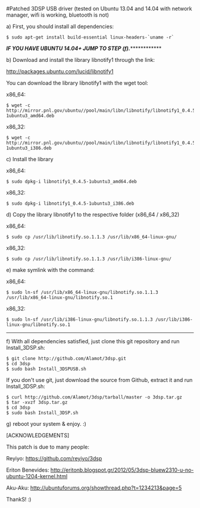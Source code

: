 #Patched 3DSP USB driver (tested on Ubuntu 13.04 and 14.04 with network manager, wifi is working, bluetooth is not)

a) First, you should install all dependencies:

    $ sudo apt-get install build-essential linux-headers-`uname -r`


***********IF YOU HAVE UBUNTU 14.04+ JUMP TO STEP (f).***********************


b) Download and install the library libnotify1 through the link:

http://packages.ubuntu.com/lucid/libnotify1

You can download the library libnotify1 with the wget tool: 

x86_64: 

    $ wget -c http://mirror.pnl.gov/ubuntu//pool/main/libn/libnotify/libnotify1_0.4.5-1ubuntu3_amd64.deb

x86_32:

    $ wget -c http://mirror.pnl.gov/ubuntu//pool/main/libn/libnotify/libnotify1_0.4.5-1ubuntu3_i386.deb 

c) Install the library

x86_64:  

    $ sudo dpkg-i libnotify1_0.4.5-1ubuntu3_amd64.deb 

x86_32: 

    $ sudo dpkg-i libnotify1_0.4.5-1ubuntu3_i386.deb 

d) Copy the library libnotify1 to the respective folder (x86_64 / x86_32)

x86_64: 

    $ sudo cp /usr/lib/libnotify.so.1.1.3 /usr/lib/x86_64-linux-gnu/  

x86_32: 

    $ sudo cp /usr/lib/libnotify.so.1.1.3 /usr/lib/i386-linux-gnu/
  
e) make symlink with the command:

x86_64: 

    $ sudo ln-sf /usr/lib/x86_64-linux-gnu/libnotify.so.1.1.3 /usr/lib/x86_64-linux-gnu/libnotify.so.1 

x86_32:

    $ sudo ln-sf /usr/lib/i386-linux-gnu/libnotify.so.1.1.3 /usr/lib/i386-linux-gnu/libnotify.so.1 

********************************************************************************************

f) With all dependencies satisfied, just clone this git repository and run Install\_3DSP.sh:

    $ git clone http://github.com/Alamot/3dsp.git
    $ cd 3dsp
    $ sudo bash Install_3DSPUSB.sh

If you don't use git, just download the source from Github, extract it and run Install\_3DSP.sh:

    $ curl http://github.com/Alamot/3dsp/tarball/master -o 3dsp.tar.gz
    $ tar -xvzf 3dsp.tar.gz
    $ cd 3dsp
    $ sudo bash Install_3DSP.sh 

g) reboot your system & enjoy. :)


[ACKNOWLEDGEMENTS]

This patch is due to many people:

Reyiyo: https://github.com/reyiyo/3dsp
    
Eriton Benevides: http://eritonb.blogspot.gr/2012/05/3dsp-bluew2310-u-no-ubuntu-1204-kernel.html
    
Aku-Aku: http://ubuntuforums.org/showthread.php?t=1234213&page=5 
    
ThankS! :)
